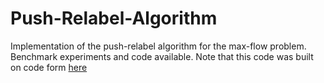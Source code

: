 # Push-Relabel-Algorithm
Implementation of the push-relabel algorithm for the max-flow problem. Benchmark experiments and code available.
Note that this code was built on code form [here](https://github.com/saelo/algopy/blob/master/examples.py)
